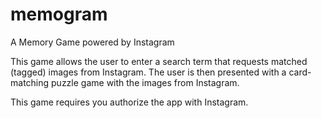 memogram
========

A Memory Game powered by Instagram

This game allows the user to enter a search term that requests matched (tagged) images from Instagram. The user is then presented with a card-matching puzzle
game with the images from Instagram.

This game requires you authorize the app with Instagram.
